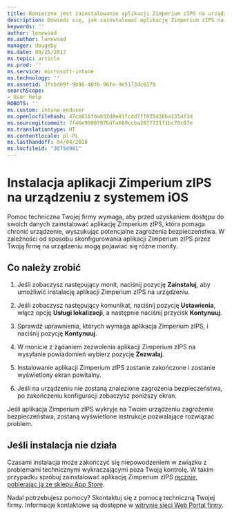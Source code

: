 ```yaml
---
title: Konieczne jest zainstalowanie aplikacji Zimperium zIPS na urządzeniu z systemem iOS | Microsoft Docs
description: Dowiedz się, jak zainstalować aplikację Zimperium zIPS na urządzeniu z systemem iOS.
keywords: ''
author: lenewsad
ms.author: lanewsad
manager: dougeby
ms.date: 09/25/2017
ms.topic: article
ms.prod: ''
ms.service: microsoft-intune
ms.technology: ''
ms.assetid: 3fcbd09f-9b96-40fb-96fe-9e5173dc6179
searchScope:
- User help
ROBOTS: ''
ms.custom: intune-enduser
ms.openlocfilehash: 47cb816f0a032d8e01fcdd7ff025d36ba1354f3d
ms.sourcegitcommit: 7f46e9990797bdfa669ccba2077721f1bc70c07e
ms.translationtype: HT
ms.contentlocale: pl-PL
ms.lasthandoff: 04/04/2018
ms.locfileid: "30754981"
---
```

# <a name="install-zimperium-zips-on-your-ios-device"></a>Instalacja aplikacji Zimperium zIPS na urządzeniu z systemem iOS

Pomoc techniczna Twojej firmy wymaga, aby przed uzyskaniem dostępu do swoich danych zainstalować aplikację Zimperium zIPS, która pomaga chronić urządzenie, wyszukując potencjalne zagrożenia bezpieczeństwa. W zależności od sposobu skonfigurowania aplikacji Zimperium zIPS przez Twoją firmę na urządzeniu mogą pojawiać się różne monity.

## <a name="what-you-need-to-do"></a>Co należy zrobić 

1.  Jeśli zobaczysz następujący monit, naciśnij pozycję **Zainstaluj**, aby umożliwić instalację aplikacji Zimperium zIPS na urządzeniu.

2. Jeśli zobaczysz następujący komunikat, naciśnij pozycję **Ustawienia**, włącz opcję **Usługi lokalizacji**, a następnie naciśnij przycisk **Kontynuuj**.

3. Sprawdź uprawnienia, których wymaga aplikacja Zimperium zIPS, i naciśnij pozycję **Kontynuuj**.

4. W monicie z żądaniem zezwolenia aplikacji Zimperium zIPS na wysyłanie powiadomień wybierz pozycję **Zezwalaj**.

5. Instalowanie aplikacji Zimperium zIPS zostanie zakończone i zostanie wyświetlony ekran powitalny.

6. Jeśli na urządzeniu nie zostaną znalezione zagrożenia bezpieczeństwa, po zakończeniu konfiguracji zobaczysz poniższy ekran.

Jeśli aplikacja Zimperium zIPS wykryje na Twoim urządzeniu zagrożenie bezpieczeństwa, zostaną wyświetlone instrukcje pozwalające rozwiązać problem.

## <a name="if-the-installation-doesnt-work"></a>Jeśli instalacja nie działa

Czasami instalacja może zakończyć się niepowodzeniem w związku z problemami technicznymi wykraczającymi poza Twoją kontrolę. W takim przypadku spróbuj zainstalować aplikację Zimperium zIPS [ręcznie, pobierając ją ze sklepu App Store](https://itunes.apple.com/app/zimperium-zips/id1030924459).

Nadal potrzebujesz pomocy? Skontaktuj się z pomocą techniczną Twojej firmy. Informacje kontaktowe są dostępne w [witrynie sieci Web Portal firmy](https://portal.manage.microsoft.com#HelpDeskDialog).
